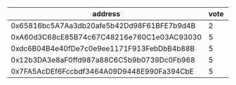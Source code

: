 address|vote|timestamp|signature
---|---|---|---
0x65816bc5A7Aa3db20afe5b42Dd98F61BFE7b9d4B|2|1616505734|0xb53dde330f59ae9bded06c3936b70d269a80d2331237ba65e0dced209c32123329f6041e18d75d33870679667cde3256631196439052324094b5008c84c627b61c
0xA60d3C68cE85B74c67C48216e760C1e03AC93030|5|1616507296|0x25bdd5823e08cf32ab2b2548c338c01fac957ba5a54bf1073e489a76fa25745d25ea80691603bacd214c511163d330ec48ed24ead5375bd9fb352f2a73f092bb1b
0xdc6B04B4e40fDe7c0e9ee1171F913FebDbB4b88B|5|1616507324|0x87f96e1f4a30d0b64396a571e9cda0c54755cfb6dfd95ea8f4e0054b21729d0c731210b5146e88ad9734a6017496ccebf3508b97bc10ea08f6b2c2b6c3b987401b
0x12b3DA3e8aF0ffd987a88C6C5b9b0739Dc0Fb968|5|1616512564|0x584afb3a8b77f1091dc7372798bfafe8b9bdeb21fa5b62de1c2f26dd7bc5acde263b5074ed6ad1996af243f7bc6ac11acbb2ad18da15c0224c6fbd33060de36e1b
0x7FA5AcDEf6Fccbdf3464A09D9448E990Fa394CbE|5|1616514111|0x9e6dd024d05ff0502b99475964b8d3721b91befa5ff99ba622d8940258bf1451343b7aa895fcd43d6f7050b8d07f9f2091d1143c919f9f1f66e703bbc25f229c1b